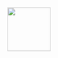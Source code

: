 <h3 align="center">
<img src="[https://media1.giphy.com/media/qVm68jDgac5nhiXhxU/giphy.gif?cid=790b7611c5bde08049735d77ee82c476d3d670e49f1e0baf&rid=giphy.gif&ct=s](https://media0.giphy.com/media/uIn4YsnzGZmumlneEZ/giphy.gif?cid=790b761142ac762139f72ef8143b0912bc5512701cdadbc3&rid=giphy.gif&ct=ts)" width=100>
</h3>
